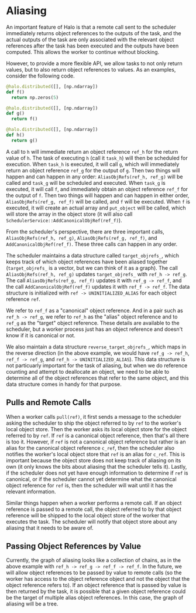 # Aliasing

An important feature of Halo is that a remote call sent to the scheduler
immediately returns object references to the outputs of the task, and the actual
outputs of the task are only associated with the relevant object references
after the task has been executed and the outputs have been computed. This allows
the worker to continue without blocking.

However, to provide a more flexible API, we allow tasks to not only return
values, but to also return object references to values. As an examples, consider
the following code.
```python
@halo.distributed([], [np.ndarray])
def f()
  return np.zeros(5)

@halo.distributed([], [np.ndarray])
def g()
  return f()

@halo.distributed([], [np.ndarray])
def h()
  return g()
```
A call to `h` will immediate return an object reference `ref_h` for the return
value of `h`. The task of executing `h` (call it `task_h`) will then be
scheduled for execution. When `task_h` is executed, it will call `g`, which will
immediately return an object reference `ref_g` for the output of `g`. Then two
things will happen and can happen in any order: `AliasObjRefs(ref_h, ref_g)`
will be called and `task_g` will be scheduled and executed. When `task_g` is
executed, it will call `f`, and immediately obtain an object reference `ref_f`
for the output of `f`. Then two things will happen and can happen in either
order, `AliasObjRefs(ref_g, ref_f)` will be called, and `f` will be executed.
When `f` is executed, it will create an actual array and `put_object` will be
called, which will store the array in the object store (it will also call
`SchedulerService::AddCanonicalObjRef(ref_f)`).

From the scheduler's perspective, there are three important calls,
`AliasObjRefs(ref_h, ref_g)`, `AliasObjRefs(ref_g, ref_f)`, and
`AddCanonicalObjRef(ref_f)`. These three calls can happen in any order.

The scheduler maintains a data structure called `target_objrefs_`, which keeps
track of which object references have been aliased together (`target_objrefs_`
is a vector, but we can think of it as a graph). The call
`AliasObjRefs(ref_h, ref_g)` updates `target_objrefs_` with `ref_h -> ref_g`.
The call `AliasObjRefs(ref_g, ref_f)` updates it with `ref_g -> ref_f`, and the
call `AddCanonicalObjRef(ref_f)` updates it with `ref_f -> ref_f`. The data
structure is initialized with `ref -> UNINITIALIZED_ALIAS` for each object
reference `ref`.

We refer to `ref_f` as a "canonical" object reference. And in a pair such as
`ref_h -> ref_g`, we refer to `ref_h` as the "alias" object reference and to
`ref_g` as the "target" object reference. These details are available to the
scheduler, but a worker process just has an object reference and doesn't know if
it is canonical or not.

We also maintain a data structure `reverse_target_objrefs_`, which maps in the
reverse direction (in the above example, we would have `ref_g -> ref_h`,
`ref_f -> ref_g`, and `ref_h -> UNINITIALIZED_ALIAS`). This data structure is
not particuarly important for the task of aliasing, but when we do reference
counting and attempt to deallocate an object, we need to be able to determine
all of the object references that refer to the same object, and this data
structure comes in handy for that purpose.

## Pulls and Remote Calls

When a worker calls `pull(ref)`, it first sends a message to the scheduler
asking the scheduler to ship the object referred to by `ref` to the worker's
local object store. Then the worker asks its local object store for the object
referred to by `ref`. If `ref` is a canonical object reference, then that's all
there is too it. However, if `ref` is not a canonical object reference but
rather is an alias for the canonical object reference `c_ref`, then the
scheduler also notifies the worker's local object store that `ref` is an
alias for `c_ref`. This is important because the object store does not keep
track of aliasing on its own (it only knows the bits about aliasing that the
scheduler tells it). Lastly, if the scheduler does not yet have enough
information to determine if `ref` is canonical, or if the scheduler cannot
yet determine what the canonical object reference for `ref` is, then the
scheduler will wait until it has the relevant information.

Similar things happen when a worker performs a remote call. If an object
reference is passed to a remote call, the object referred to by that object
reference will be shipped to the local object store of the worker that executes
the task. The scheduler will notify that object store about any aliasing that it
needs to be aware of.

## Passing Object References by Value
Currently, the graph of aliasing looks like a collection of chains, as in the
above example with `ref_h -> ref_g -> ref_f -> ref_f`. In the future, we will
allow object references to be passed by value to remote calls (so the worker
has access to the object reference object and not the object that the object
reference refers to). If an object reference that is passed by value is then
returned by the task, it is possible that a given object reference could be
the target of multiple alias object references. In this case, the graph of
aliasing will be a tree.
